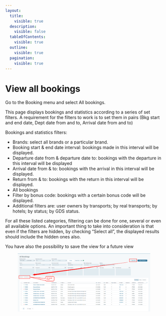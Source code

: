 ```yaml
---
layout:
  title:
    visible: true
  description:
    visible: false
  tableOfContents:
    visible: true
  outline:
    visible: true
  pagination:
    visible: true
---
```


# View all bookings

Go to the Booking menu and select All bookings.&#x20;

This page displays bookings and statistics according to a series of set filters. A requirement for the filters to work is to set them in pairs (Bkg start and end date, Dept date from and to, Arrival date from and to)&#x20;

Bookings and statistics filters:&#x20;

* Brands: select all brands or a particular brand.&#x20;
* Booking start & end date interval: bookings made in this interval will be displayed.&#x20;
* Departure date from & departure date to: bookings with the departure in this interval will be displayed&#x20;
* Arrival date from & to: bookings with the arrival in this interval will be displayed.&#x20;
* Return from & to: bookings with the return in this interval will be displayed.&#x20;
* All bookings&#x20;
* Filter by bonus code: bookings with a certain bonus code will be displayed.&#x20;
* Additional filters are: user owners by transports; by real transports; by hotels; by status; by GDS status.&#x20;

For all these listed categories, filtering can be done for one, several or even all available options. An important thing to take into consideration is that even if the filters are hidden, by checking “Select all”, the displayed results should include the hidden ones also.

You have also the possibility to save the view for a future view

<figure><img src="../../.gitbook/assets/image (8) (1) (1) (1) (1) (1) (1) (1) (1) (1) (1) (1) (1) (1) (1) (1).png" alt=""><figcaption></figcaption></figure>

